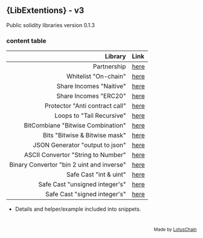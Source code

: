 ## {LibExtentions} - v3
Public solidity libraries version 0.1.3

### content table
| Library | Link |
|---:|:---|
| Partnership | [here](https://github.com/blue-lotus-lab/LibExtentions/blob/main/contracts%40v3/library/Partnership.sol) |
| Whitelist "On-chain" | [here](https://github.com/blue-lotus-lab/LibExtentions/blob/main/contracts%40v3/library/Whitelist.sol) |
| Share Incomes "Naitive" | [here](https://github.com/blue-lotus-lab/LibExtentions/blob/main/contracts%40v3/library/ShareIncome.sol) |
| Share Incomes "ERC20" | [here](https://github.com/blue-lotus-lab/LibExtentions/blob/main/contracts%40v3/library/ShareIncomeERC20.sol) |
| Protector "Anti contract call" | [here](https://github.com/blue-lotus-lab/LibExtentions/blob/main/contracts%40v3/library/Protector.sol) |
| Loops to "Tail Recursive" | [here](https://github.com/blue-lotus-lab/LibExtentions/blob/main/contracts%40v3/library/TailRecursiveLoop.sol) |
| BitCombiane "Bitwise Combination" | [here](https://github.com/blue-lotus-lab/LibExtentions/blob/main/contracts%40v3/library/BitCombine.sol) |
| Bits "Bitwise & Bitwise mask" | [here](https://github.com/blue-lotus-lab/LibExtentions/blob/main/contracts%40v3/library/Bits.sol) |
| JSON Generator "output to json" | [here](https://github.com/blue-lotus-lab/LibExtentions/blob/main/contracts%40v3/library/JsonGenerator.sol) |
| ASCII Convertor "String to Number" | [here](https://github.com/blue-lotus-lab/LibExtentions/blob/main/contracts@v3/library/AsciiConverter.sol) |
| Binary Convertor "bin 2 uint and inverse" | [here](https://github.com/blue-lotus-lab/LibExtentions/blob/main/contracts%40v3/library/Binary.sol) |
| Safe Cast "int & uint" | [here](https://github.com/blue-lotus-lab/LibExtentions/blob/main/contracts%40v3/library/SafeCast.sol) |
| Safe Cast "unsigned integer's" | [here](https://github.com/blue-lotus-lab/LibExtentions/blob/main/contracts%40v3/library/SafeCastUint.sol) |
| Safe Cast "signed integer's" | [here](https://github.com/blue-lotus-lab/LibExtentions/blob/main/contracts%40v3/library/SafeCastInt.sol) |

- Details and helper/example included into snippets.

# 

<div align="right">
<sub>Made by <a href="https://lotuschain.org">LotusChain</a></sub>
</div>
